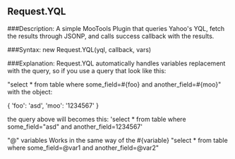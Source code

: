 Request.YQL
-----------


###Description:
A simple MooTools Plugin that queries Yahoo's YQL, fetch the results through JSONP, and calls 
success callback with the results.

###Syntax:
new Request.YQL(yql, callback, vars)

###Explanation:
Request.YQL automatically handles variables replacement with the query, so if
you use a query that look like this:

"select * from table where some_field=#{foo} and another_field=#{moo}"
with the object:

{
  'foo': 'asd',
  'moo': '1234567'
}

the query above will becomes this:
'select * from table where some_field="asd"  and another_field=1234567'

"@" variables
Works in the same way of the #{variable}
"select * from table where some_field=@var1 and another_field=@var2"
